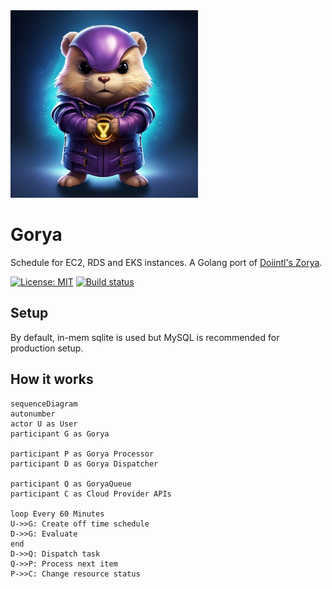 <img src="assets/logo.png" alt="logo" width="300" height="300" />

# Gorya

Schedule for EC2, RDS and EKS instances. A Golang port of [Doiintl's Zorya](https://github.com/doitintl/zorya).

[![License: MIT](https://img.shields.io/badge/License-MIT-yellow.svg)](https://raw.githubusercontent.com/nduyphuong/gorya/dev/LICENSE)
[![Build status](https://github.com/nduyphuong/gorya/actions/workflows/release.yml/badge.svg)](https://github.com/nduyphuong/gorya/actions)

## Setup

By default, in-mem sqlite is used but MySQL is recommended for production setup.

## How it works

```mermaid
sequenceDiagram
autonumber
actor U as User
participant G as Gorya

participant P as Gorya Processor
participant D as Gorya Dispatcher

participant Q as GoryaQueue
participant C as Cloud Provider APIs

loop Every 60 Minutes
U->>G: Create off time schedule
D->>G: Evaluate
end
D->>Q: Dispatch task
Q->>P: Process next item
P->>C: Change resource status

```
